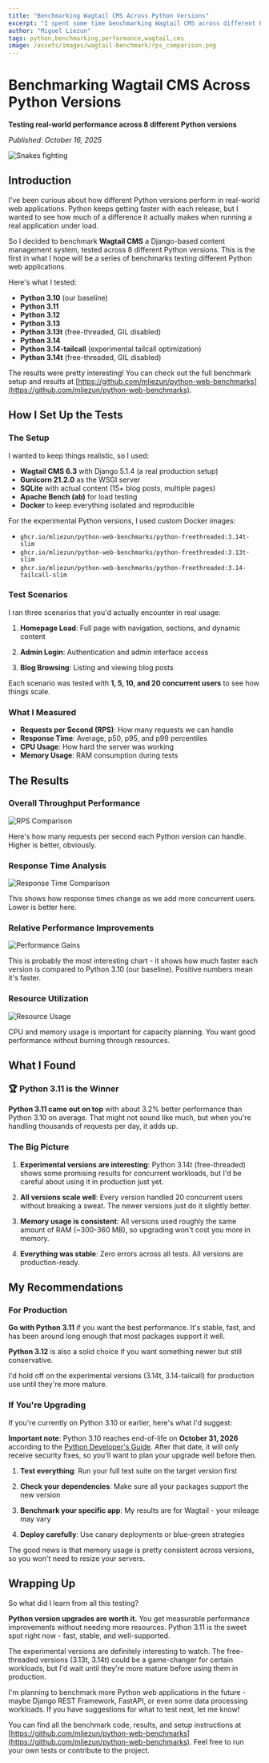 ```yaml
---
title: "Benchmarking Wagtail CMS Across Python Versions"
excerpt: "I spent some time benchmarking Wagtail CMS across different Python versions to see how performance varies. The results are pretty interesting - Python 3.11 comes out on top with some solid improvements over 3.10."
author: "Miguel Liezun"
tags: python,benchmarking,performance,wagtail,cms
image: /assets/images/wagtail-benchmark/rps_comparison.png
---
```


# Benchmarking Wagtail CMS Across Python Versions

**Testing real-world performance across 8 different Python versions**

*Published: October 16, 2025*

![Snakes fighting](/assets/images/wagtail-benchmark/python_versions.png)

## Introduction

I've been curious about how different Python versions perform in real-world web applications. Python keeps getting faster with each release, but I wanted to see how much of a difference it actually makes when running a real application under load.

So I decided to benchmark **Wagtail CMS** a Django-based content management system, tested across 8 different Python versions. This is the first in what I hope will be a series of benchmarks testing different Python web applications.

Here's what I tested:

- **Python 3.10** (our baseline)
- **Python 3.11** 
- **Python 3.12**
- **Python 3.13**
- **Python 3.13t** (free-threaded, GIL disabled)
- **Python 3.14**
- **Python 3.14-tailcall** (experimental tailcall optimization)
- **Python 3.14t** (free-threaded, GIL disabled)

The results were pretty interesting! You can check out the full benchmark setup and results at [https://github.com/mliezun/python-web-benchmarks](https://github.com/mliezun/python-web-benchmarks).

## How I Set Up the Tests

### The Setup

I wanted to keep things realistic, so I used:

- **Wagtail CMS 6.3** with Django 5.1.4 (a real production setup)
- **Gunicorn 21.2.0** as the WSGI server
- **SQLite** with actual content (15+ blog posts, multiple pages)
- **Apache Bench (ab)** for load testing
- **Docker** to keep everything isolated and reproducible

For the experimental Python versions, I used custom Docker images:

- `ghcr.io/mliezun/python-web-benchmarks/python-freethreaded:3.14t-slim`
- `ghcr.io/mliezun/python-web-benchmarks/python-freethreaded:3.13t-slim`  
- `ghcr.io/mliezun/python-web-benchmarks/python-freethreaded:3.14-tailcall-slim`

### Test Scenarios
I ran three scenarios that you'd actually encounter in real usage:

1. **Homepage Load**: Full page with navigation, sections, and dynamic content

2. **Admin Login**: Authentication and admin interface access

3. **Blog Browsing**: Listing and viewing blog posts

Each scenario was tested with **1, 5, 10, and 20 concurrent users** to see how things scale.

### What I Measured
- **Requests per Second (RPS)**: How many requests we can handle
- **Response Time**: Average, p50, p95, and p99 percentiles
- **CPU Usage**: How hard the server was working
- **Memory Usage**: RAM consumption during tests

## The Results

### Overall Throughput Performance

![RPS Comparison](/assets/images/wagtail-benchmark/rps_comparison.png)

Here's how many requests per second each Python version can handle. Higher is better, obviously.

### Response Time Analysis

![Response Time Comparison](/assets/images/wagtail-benchmark/response_time_comparison.png)

This shows how response times change as we add more concurrent users. Lower is better here.

### Relative Performance Improvements

![Performance Gains](/assets/images/wagtail-benchmark/performance_gains.png)

This is probably the most interesting chart - it shows how much faster each version is compared to Python 3.10 (our baseline). Positive numbers mean it's faster.

### Resource Utilization

![Resource Usage](/assets/images/wagtail-benchmark/resource_usage.png)

CPU and memory usage is important for capacity planning. You want good performance without burning through resources.

## What I Found

### 🏆 Python 3.11 is the Winner

**Python 3.11 came out on top** with about 3.2% better performance than Python 3.10 on average. That might not sound like much, but when you're handling thousands of requests per day, it adds up.

### The Big Picture

1. **Experimental versions are interesting**: Python 3.14t (free-threaded) shows some promising results for concurrent workloads, but I'd be careful about using it in production just yet.

2. **All versions scale well**: Every version handled 20 concurrent users without breaking a sweat. The newer versions just do it slightly better.

3. **Memory usage is consistent**: All versions used roughly the same amount of RAM (~300-360 MB), so upgrading won't cost you more in memory.

4. **Everything was stable**: Zero errors across all tests. All versions are production-ready.

## My Recommendations

### For Production

**Go with Python 3.11** if you want the best performance. It's stable, fast, and has been around long enough that most packages support it well.

**Python 3.12** is also a solid choice if you want something newer but still conservative.

I'd hold off on the experimental versions (3.14t, 3.14-tailcall) for production use until they're more mature.

### If You're Upgrading

If you're currently on Python 3.10 or earlier, here's what I'd suggest:

**Important note**: Python 3.10 reaches end-of-life on **October 31, 2026** according to the [Python Developer's Guide](https://devguide.python.org/versions/). After that date, it will only receive security fixes, so you'll want to plan your upgrade well before then.

1. **Test everything**: Run your full test suite on the target version first

2. **Check your dependencies**: Make sure all your packages support the new version

3. **Benchmark your specific app**: My results are for Wagtail - your mileage may vary

4. **Deploy carefully**: Use canary deployments or blue-green strategies

The good news is that memory usage is pretty consistent across versions, so you won't need to resize your servers.

## Wrapping Up

So what did I learn from all this testing?

**Python version upgrades are worth it.** You get measurable performance improvements without needing more resources. Python 3.11 is the sweet spot right now - fast, stable, and well-supported.

The experimental versions are definitely interesting to watch. The free-threaded versions (3.13t, 3.14t) could be a game-changer for certain workloads, but I'd wait until they're more mature before using them in production.

I'm planning to benchmark more Python web applications in the future - maybe Django REST Framework, FastAPI, or even some data processing workloads. If you have suggestions for what to test next, let me know!

You can find all the benchmark code, results, and setup instructions at [https://github.com/mliezun/python-web-benchmarks](https://github.com/mliezun/python-web-benchmarks). Feel free to run your own tests or contribute to the project.

